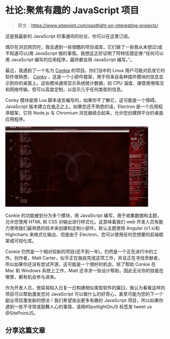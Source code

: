 # 社论:聚焦有趣的 JavaScript 项目

> 原文：<https://www.sitepoint.com/spotlight-on-interesting-projects/>

这是我最新的 JavaScript 时事通讯的社论，你可以在这里订阅。

偶尔在浏览网页时，我会遇到一些很酷的项目或库，它们做了一些我从未想过(或不知道可以)用 JavaScript 做的事情。我想这正好证明了阿特伍德定律:“任何可以用 JavaScript 编写的应用程序，最终都会用 JavaScript 编写。”。

最近，我遇到了一个名为 [Conkie](https://github.com/hash-bang/Conkie) 的项目。你们当中的 Linux 用户可能对启发它的软件很熟悉， [Conky](https://github.com/brndnmtthws/conky) ，这是一个小部件框架，用于将来自各种插件模块的信息显示到你的桌面上。这些模块通常显示系统统计数据，如 CPU 温度、硬盘使用情况和网络传输，但可以高度定制，以显示几乎任何类型的信息。

Conky 模块是用 Lua 脚本语言编写的，如果你不了解它，这可能是一个障碍。JavaScript 版本建立在[电子](http://electron.atom.io/)之上。如果您还不熟悉的话，Electron 是一个应用程序框架，它将 Node.js 与 Chromium 浏览器结合起来，允许您创建跨平台的桌面应用程序。

[![conkie-screenshot](img/4fca7c00289f2fbe14bb1a94bec0b80a.png)](https://uploads.sitepoint.com/wp-content/uploads/2016/09/1474298933conkie-screenshot-1024x576.png)

Conkie 的功能被划分为多个模块，用 JavaScript 编写，用于收集数据和主题，允许您使用 HTML 和 CSS 对输出进行样式化。这意味着我们 web 开发人员有能力使用我们最熟悉的技术来创建和定制小部件。默认主题使用 Angular (v1.x)和 Highcharts 来格式化输出，但是由于 Electron，您可以使用任何您想要的前端框架或可视化库。

Conkie 仍然是一个相对较新的项目(还不到一年)，仍然是一个正在进行中的工作。创作者，Matt Carter，似乎正在独自完成这项工作，并且正在寻找贡献者，所以如果你还没有尝试开源，这可能是一个很好的机会。除了帮助 Conkie 在 Mac 和 Windows 系统上工作，Matt 还寻求一些设计帮助，因此无论你的技能在哪里，都有机会参与进来。

作为开发人员，很容易陷入日复一日构建相似类型软件的窠臼，我认为看看这样的项目可以帮助激发您对 JavaScript 可以做什么的好奇心，甚至可能为您的下一个副业项目激发新的想法！我们希望突出更多有趣的 JavaScript 项目，所以如果你遇到一些不寻常或鼓舞人心的事情，请用#SpotlightOnJS 标签发 tweet us @SitePointJS。

## 分享这篇文章